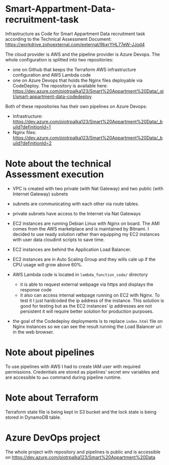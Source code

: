 # Smart-Appartment-Data-recruitment-task
Infrastructure as Code for Smart Appartment Data recruitment task according to the 
Technical Assessment Document: https://workdrive.zohoexternal.com/external/9bxrYHL77eW-JJod4

The cloud provider is AWS and the pipeline provider is Azure Devops. The whole 
configuration is splitted into two repositories:

- one on Github that keeps the Terraform AWS infrastructure 
  configuration and AWS Lambda code 
- one on Azure Devops that holds the Nginx files deployable via CodeDeploy. 
  The repository is available here: https://dev.azure.com/piotrpalka123/Smart%20Appartment%20Data/_git/smart-appartment-data-codedeploy


Both of these repositories has their own pipelines on Azure Devops:

- Infrastructure: https://dev.azure.com/piotrpalka123/Smart%20Appartment%20Data/_build?definitionId=1
- Nginx files: https://dev.azure.com/piotrpalka123/Smart%20Appartment%20Data/_build?definitionId=2

# Note about the technical Assessment execution

- VPC is created with two private (with Nat Gateway) and two public (with Internet Gateway) subnets
- subnets are communicating with each other via route tables.
- private subnets have access to the Internet via Nat Gateways
- EC2 instances are running Debian Linux with Nginx on board. The AMI comes from the AWS
  marketplace and is maintained by Bitnami. I decided to use ready solution rather than 
  equipping my EC2 instances with user data cloudinit scripts to save time. 
- EC2 instances are behind the Application Load Balancer.
- EC2 instances are in Auto Scaling Group and they wills cale up if the CPU usage will grow above 60%.
- AWS Lambda code is located in `lambda_function_code/` directory
  - it is able to request external webpage via https and displays the response code
  - it also can access internal webpage running on EC2 with Nginx. To test it I just
    hardcoded the ip address of the instance. This solution is good for testing but as
    the EC2 instances' ip addresses are not persistent it will require better solution 
    for production purposes.

- the goal of the Codedeploy deployments is to replace `index.html` file on Nginx instances
  so we can see the result running the Load Balancer uri in the web browser.

# Note about pipelines

To use pipelines with AWS I had to create IAM user with required permissions. Credentials 
are stored as pipelines' secret env variables and are accessible to `aws` command during
pipeline runtime.

# Note about Terraform

Terraform state file is being kept in S3 bucket and the lock state is being stored in DynamoDB table.


# Azure DevOps project

The whole project with repository and pipelines is public and is accessible on 
https://dev.azure.com/piotrpalka123/Smart%20Appartment%20Data